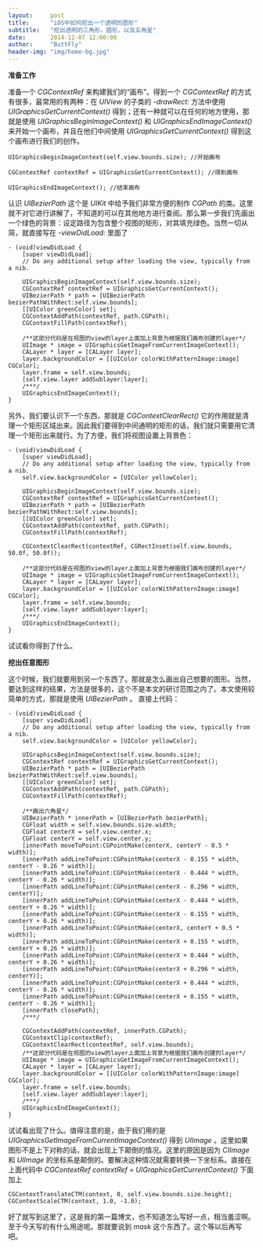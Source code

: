 ```yaml
---
layout:     post
title:      "iOS中如何挖出一个透明的图形"
subtitle:   "挖出透明的三角形，圆形，以及五角星"
date:       2014-12-07 12:00:00
author:     "ButtFly"
header-img: "img/home-bg.jpg"
---
```


__准备工作__  

准备一个 _CGContextRef_ 来构建我们的“画布”。得到一个 _CGContextRef_ 的方式有很多，最常用的有两种：在 _UIView_ 的子类的 _-drawRect:_ 方法中使用 _UIGraphicsGetCurrentContext()_ 得到；还有一种就可以在任何的地方使用，那就是使用 _UIGraphicsBeginImageContext()_ 和 _UIGraphicsEndImageContext()_ 来开始一个画布，并且在他们中间使用 _UIGraphicsGetCurrentContext()_ 得到这个画布进行我们的创作。

	UIGraphicsBeginImageContext(self.view.bounds.size); //开始画布
	
	CGContextRef contextRef = UIGraphicsGetCurrentContext(); //得到画布
	
	UIGraphicsEndImageContext(); //结束画布
	
认识 _UIBezierPath_ 这个是 _UIKit_ 中给予我们非常方便的制作 _CGPath_ 的类。这里就不对它进行讲解了，不知道的可以在其他地方进行查阅。那么第一步我们先画出一个绿色的背景：设定路径为包含整个视图的矩形，对其填充绿色。当然一切从简，就直接写在 _-viewDidLoad:_ 里面了

	- (void)viewDidLoad {
	    [super viewDidLoad];
	    // Do any additional setup after loading the view, typically from a nib.
	    
	    UIGraphicsBeginImageContext(self.view.bounds.size);
	    CGContextRef contextRef = UIGraphicsGetCurrentContext();
	    UIBezierPath * path = [UIBezierPath bezierPathWithRect:self.view.bounds];
	    [[UIColor greenColor] set];
	    CGContextAddPath(contextRef, path.CGPath);
	    CGContextFillPath(contextRef);
	    
	    /**这部分代码是在视图的view的layer上面加上背景为根据我们画布创建的layer*/
	    UIImage * image = UIGraphicsGetImageFromCurrentImageContext();
	    CALayer * layer = [CALayer layer];
	    layer.backgroundColor = [[UIColor colorWithPatternImage:image] CGColor];
	    layer.frame = self.view.bounds;
	    [self.view.layer addSublayer:layer];
	    /***/
	    UIGraphicsEndImageContext();
	}
	
另外，我们要认识下一个东西，那就是 _CGContextClearRect()_ 它的作用就是清理一个矩形区域出来。因此我们要得到中间通明的矩形的话，我们就只需要用它清理一个矩形出来就行。为了方便，我们将视图设置上背景色：

	- (void)viewDidLoad {
	    [super viewDidLoad];
	    // Do any additional setup after loading the view, typically from a nib.
	    self.view.backgroundColor = [UIColor yellowColor];
	    
	    UIGraphicsBeginImageContext(self.view.bounds.size);
	    CGContextRef contextRef = UIGraphicsGetCurrentContext();
	    UIBezierPath * path = [UIBezierPath bezierPathWithRect:self.view.bounds];
	    [[UIColor greenColor] set];
	    CGContextAddPath(contextRef, path.CGPath);
	    CGContextFillPath(contextRef);
	    
	    CGContextClearRect(contextRef, CGRectInset(self.view.bounds, 50.0f, 50.0f));
	    
	    /**这部分代码是在视图的view的layer上面加上背景为根据我们画布创建的layer*/
	    UIImage * image = UIGraphicsGetImageFromCurrentImageContext();
	    CALayer * layer = [CALayer layer];
	    layer.backgroundColor = [[UIColor colorWithPatternImage:image] CGColor];
	    layer.frame = self.view.bounds;
	    [self.view.layer addSublayer:layer];
	    /***/
	    UIGraphicsEndImageContext();
	}

试试看你得到了什么。  

__挖出任意图形__  

这个时候，我们就要用到另一个东西了。那就是怎么画出自己想要的图形。当然，要达到这样的结果，方法是很多的，这个不是本文的研讨范围之内了。本文使用较简单的方式，那就是使用 _UIBezierPath_ 。 直接上代码：    

	- (void)viewDidLoad {
	    [super viewDidLoad];
	    // Do any additional setup after loading the view, typically from a nib.
	    self.view.backgroundColor = [UIColor yellowColor];
	    
	    UIGraphicsBeginImageContext(self.view.bounds.size);
	    CGContextRef contextRef = UIGraphicsGetCurrentContext();
	    UIBezierPath * path = [UIBezierPath bezierPathWithRect:self.view.bounds];
	    [[UIColor greenColor] set];
	    CGContextAddPath(contextRef, path.CGPath);
	    CGContextFillPath(contextRef);
	    
	    /**画出六角星*/
	    UIBezierPath * innerPath = [UIBezierPath bezierPath];
	    CGFloat width = self.view.bounds.size.width;
	    CGFloat centerX = self.view.center.x;
	    CGFloat centerY = self.view.center.y;
	    [innerPath moveToPoint:CGPointMake(centerX, centerY - 0.5 * width)];
	    [innerPath addLineToPoint:CGPointMake(centerX - 0.155 * width, centerY - 0.26 * width)];
	    [innerPath addLineToPoint:CGPointMake(centerX - 0.444 * width, centerY - 0.26 * width)];
	    [innerPath addLineToPoint:CGPointMake(centerX - 0.296 * width, centerY)];
	    [innerPath addLineToPoint:CGPointMake(centerX - 0.444 * width, centerY + 0.26 * width)];
	    [innerPath addLineToPoint:CGPointMake(centerX - 0.155 * width, centerY + 0.26 * width)];
	    [innerPath addLineToPoint:CGPointMake(centerX, centerY + 0.5 * width)];
	    [innerPath addLineToPoint:CGPointMake(centerX + 0.155 * width, centerY + 0.26 * width)];
	    [innerPath addLineToPoint:CGPointMake(centerX + 0.444 * width, centerY + 0.26 * width)];
	    [innerPath addLineToPoint:CGPointMake(centerX + 0.296 * width, centerY)];
	    [innerPath addLineToPoint:CGPointMake(centerX + 0.444 * width, centerY - 0.26 * width)];
	    [innerPath addLineToPoint:CGPointMake(centerX + 0.155 * width, centerY - 0.26 * width)];
	    [innerPath closePath];
	    /***/
	    
	    CGContextAddPath(contextRef, innerPath.CGPath);
	    CGContextClip(contextRef);
	    CGContextClearRect(contextRef, self.view.bounds);
	    /**这部分代码是在视图的view的layer上面加上背景为根据我们画布创建的layer*/
	    UIImage * image = UIGraphicsGetImageFromCurrentImageContext();
	    CALayer * layer = [CALayer layer];
	    layer.backgroundColor = [[UIColor colorWithPatternImage:image] CGColor];
	    layer.frame = self.view.bounds;
	    [self.view.layer addSublayer:layer];
	    /***/
	    UIGraphicsEndImageContext();
	}


试试看出现了什么。值得注意的是，由于我们用的是 _UIGraphicsGetImageFromCurrentImageContext()_ 得到 _UIImage_ 。这里如果图形不是上下对称的话，就会出现上下颠倒的情况。这里的原因是因为 _CIImage_ 和 _UIImage_ 的坐标系是颠倒的。要解决这种情况就需要转换一下坐标系。直接在上面代码中 _CGContextRef contextRef = UIGraphicsGetCurrentContext()_ 下面加上    

	CGContextTranslateCTM(context, 0, self.view.bounds.size.height);
	CGContextScaleCTM(context, 1.0, -1.0);
	    
好了就写到这里了，这是我的第一篇博文，也不知道怎么写好一点，相当羞涩啊。至于今天写的有什么用途呢。那就要说到 _mask_ 这个东西了。这个等以后再写吧。
 

